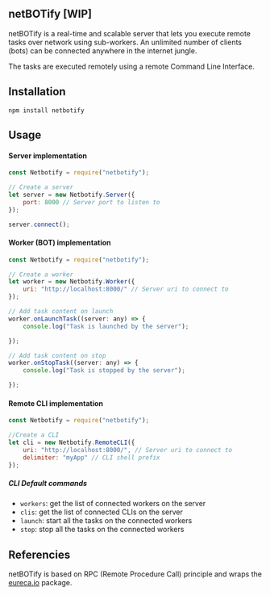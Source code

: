 ## netBOTify [WIP]

netBOTify is a real-time and scalable server that lets you execute remote tasks over network using sub-workers.
An unlimited number of clients (bots) can be connected anywhere in the internet jungle. 

The tasks are executed remotely using a remote Command Line Interface.

## Installation

```npm install netbotify```
## Usage
#### Server implementation
~~~~javascript
const Netbotify = require("netbotify");

// Create a server
let server = new Netbotify.Server({
    port: 8000 // Server port to listen to
});

server.connect();

~~~~

#### Worker (BOT) implementation
~~~~javascript
const Netbotify = require("netbotify");

// Create a worker
let worker = new Netbotify.Worker({
    uri: "http://localhost:8000/" // Server uri to connect to
});

// Add task content on launch
worker.onLaunchTask((server: any) => {
    console.log("Task is launched by the server");

});

// Add task content on stop
worker.onStopTask((server: any) => {
    console.log("Task is stopped by the server");

});


~~~~

#### Remote CLI implementation
~~~~javascript
const Netbotify = require("netbotify");

//Create a CLI
let cli = new Netbotify.RemoteCLI({
    uri: "http://localhost:8000/", // Server uri to connect to
    delimiter: "myApp" // CLI shell prefix
});

~~~~

##### CLI Default commands
- `workers`: get the list of connected workers on the server
- `clis`: get the list of connected CLIs on the server
- `launch`: start all the tasks on the connected workers
- `stop`: stop all the tasks on the connected workers

## Referencies

netBOTify is based on RPC (Remote Procedure Call) principle and wraps the [eureca.io](https://www.npmjs.com/package/eureca.io) package.